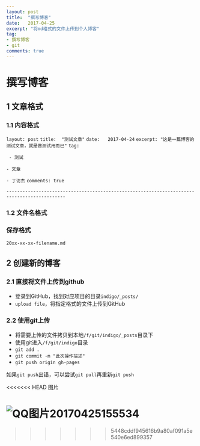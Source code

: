 ```yaml
---
layout: post
title:  "撰写博客"
date:   2017-04-25
excerpt: "将md格式的文件上传到个人博客"
tag:
- 撰写博客
- git
comments: true
---
```




# 撰写博客

## 1 文章格式

### 1.1 内容格式

`layout: post`
`title:  "测试文章"`
`date:   2017-04-24`
`excerpt: "这是一篇博客的测试文章，就是做测试用而已"`
`tag:`

` - 测试`

`- 文章`

`- 丁访杰`
`comments: true`

`--------------------------------------------------------------------------------------------`

### 1.2 文件名格式

### 保存格式

`20xx-xx-xx-filename.md`

## 2 创建新的博客

### 2.1 直接将文件上传到github

- 登录到GitHub，找到对应项目的目录`indigo/_posts/`
- `upload file`，将指定格式的文件上传到GitHub

### 2.2 使用git上传

- 将需要上传的文件拷贝到本地`/f/git/indigo/_posts`目录下
- 使用git进入`/f/git/indigo`目录
- `git add .`
- `git commit -m "此次操作描述"`
- `git push origin gh-pages`

如果`git push`出错，可以尝试`git pull`再重新`git push`



<<<<<<< HEAD
图片

![QQ图片20170425155534](C:\Users\wmy\Desktop\QQ图片20170425155534.png)
=======
>>>>>>> 5448cddf945616b9a80af091a5e540e6ed899357
